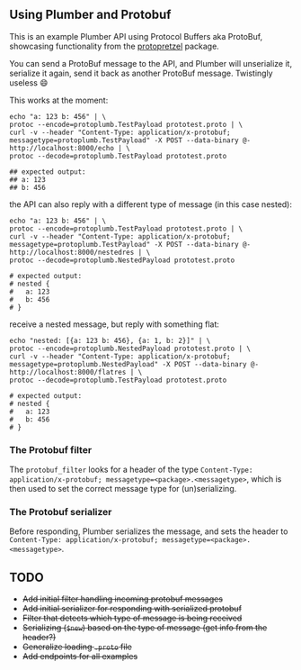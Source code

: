 ## Using Plumber and Protobuf

This is an example Plumber API using Protocol Buffers aka ProtoBuf,
showcasing functionality from the [protopretzel](https://github.com/ozean12/protopretzel) package.

You can send a ProtoBuf message to the API, and Plumber will unserialize it, serialize it again, send it back as another ProtoBuf message. Twistingly useless :smile: 

This works at the moment:

```
echo "a: 123 b: 456" | \
protoc --encode=protoplumb.TestPayload prototest.proto | \
curl -v --header "Content-Type: application/x-protobuf; messagetype=protoplumb.TestPayload" -X POST --data-binary @- http://localhost:8000/echo | \
protoc --decode=protoplumb.TestPayload prototest.proto

## expected output:
## a: 123
## b: 456
```

the API can also reply with a different type of message (in this case nested):
```
echo "a: 123 b: 456" | \
protoc --encode=protoplumb.TestPayload prototest.proto | \
curl -v --header "Content-Type: application/x-protobuf; messagetype=protoplumb.TestPayload" -X POST --data-binary @- http://localhost:8000/nestedres | \
protoc --decode=protoplumb.NestedPayload prototest.proto

# expected output:
# nested {
#   a: 123
#   b: 456
# }
```

receive a nested message, but reply with something flat:
```
echo "nested: [{a: 123 b: 456}, {a: 1, b: 2}]" | \
protoc --encode=protoplumb.NestedPayload prototest.proto | \
curl -v --header "Content-Type: application/x-protobuf; messagetype=protoplumb.NestedPayload" -X POST --data-binary @- http://localhost:8000/flatres | \
protoc --decode=protoplumb.TestPayload prototest.proto

# expected output:
# nested {
#   a: 123
#   b: 456
# }
```

### The Protobuf filter

The `protobuf_filter` looks for a header of the type
`Content-Type: application/x-protobuf; messagetype=<package>.<messagetype>`, which
is then used to set the correct message type for (un)serializing.

### The Protobuf serializer

Before responding, Plumber serializes the message, and sets the header to
`Content-Type: application/x-protobuf; messagetype=<package>.<messagetype>`.


## TODO
* ~~Add initial filter handling incoming protobuf messages~~
* ~~Add initial serializer for responding with serialized protobuf~~
* ~~Filter that detects which type of message is being received~~
* ~~Serializing (`$new`) based on the type of message (get info from the header?)~~
* ~~Generalize loading `.proto` file~~
* ~~Add endpoints for all examples~~

